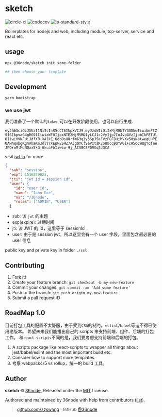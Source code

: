 # sketch

![circle-ci][0] ![codecov][1] [![js-standard-style][2]][3]

Boilerplates for nodejs and web, including module, tcp-server, service and react etc.

## usage

```sh
npx @36node/sketch init some-folder

## then choose your template
```

## Development

```sh
yarn bootstrap
```

### we use jwt

我们准备了一个默认的`token`,可以在开发阶段使用，也可以自行生成.

`eyJhbGciOiJSUzI1NiIsInR5cCI6IkpXVCJ9.eyJzdWIiOiIxMjM0NTY3ODkwIiwibmFtZSI6IkpvaG4gRG9lIiwiaWF0IjoxNTE2MjM5MDIyLCJ1c2VyIjp7InJvbGVzIjpbIkFETUlOIiwiVVNFUiJdfX0.XA1kE_UdbOsU0rfmG3g1y3SpJ5aFVzPGFBHihVXv58sNatweqLHPEUAwhqobgKgmAbaKa3dlYrXEpHESHZ7AJgQYCfSeVxtsKyoQmcq9OYA0iFcH5oCWQgYqfeWJPOroMlMdNQax5kG-GkuaFbIiwiw-9j_ACS8CSPO9Oq2dQCA`

visit [jwt.io](jwt.io) for more.

```json
{
  "sub": "session",
  "exp": 1516239022,
  "jti": "jwt id = session id",
  "user": {
    "id": "user id",
    "name": "John Doe",
    "ns": "/36node",
    "roles": ["ADMIN", "USER"]
  }
```

- sub: 该 `jwt` 的主题
- exp(expire): 过期时间
- jti: 该 JWT 的 id，这里等于 sessionId
- user: 由于是 session jwt，所以这里会有一个 user 字段，里面包含最必要的 user 信息

public key and private key in folder `./ssl`

## Contributing

1. Fork it!
2. Create your feature branch: `git checkout -b my-new-feature`
3. Commit your changes: `git commit -am 'Add some feature'`
4. Push to the branch: `git push origin my-new-feature`
5. Submit a pull request :D

## RoadMap 1.0

目前打包工具的配置不太舒服，由于受到`CRA`的制约，`eslint/babel`等迫不得已使用老版本。
希望未来我们能推出自己的 scripts 来支持前端、组件、后端的打包工作。
和`react-scripts`不同的是，我们要考虑支持前端和后端的打包。

1. A scripts package like react-scripts to wrapper all things about jest/babel/eslint and the most important build etc.
2. Consider how to support more templates.
3. 考察 webpack4/5 vs rollup，统一的 build 工具。

## Author

**sketch** © [36node](https://github.com/36node), Released under the [MIT](./LICENSE) License.

Authored and maintained by 36node with help from contributors ([list](https://github.com/36node/sketch/contributors)).

> [github.com/zzswang](https://github.com/zzswang) · GitHub [@36node](https://github.com/36node)

[0]: https://circleci.com/gh/36node/sketch.svg?style=svg
[1]: https://codecov.io/gh/36node/sketch/branch/master/graph/badge.svg
[2]: https://img.shields.io/badge/code%20style-standard-brightgreen.svg?style=flat-square
[3]: https://github.com/feross/standard
